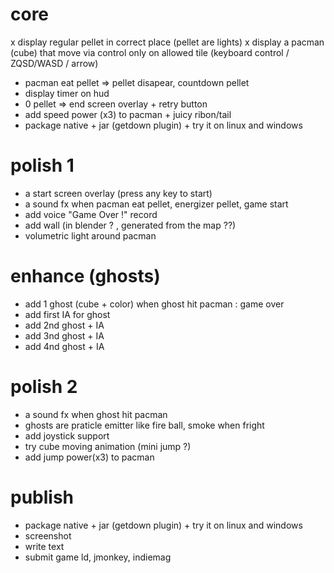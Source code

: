 # core
x display regular pellet in correct place (pellet are lights)
x display a pacman (cube) that move via control only on allowed tile (keyboard control / ZQSD/WASD / arrow)
- pacman eat pellet => pellet disapear, countdown pellet
- display timer on hud
- 0 pellet => end screen overlay + retry button
- add speed power (x3) to pacman + juicy ribon/tail
- package native + jar (getdown plugin) + try it on linux and windows

# polish 1
- a start screen overlay (press any key to start)
- a sound fx when pacman eat pellet, energizer pellet, game start
- add voice "Game Over !" record
- add wall (in blender ? , generated from the map ??)
- volumetric light around pacman

# enhance (ghosts)
- add 1 ghost (cube + color) when ghost hit pacman : game over
- add first IA for ghost
- add 2nd ghost + IA
- add 3nd ghost + IA
- add 4nd ghost + IA

# polish 2
- a sound fx when ghost hit pacman
- ghosts are praticle emitter like fire ball, smoke when fright
- add joystick support
- try cube moving animation (mini jump ?)
- add jump power(x3) to pacman

# publish
- package native + jar (getdown plugin) + try it on linux and windows
- screenshot
- write text
- submit game ld, jmonkey, indiemag

